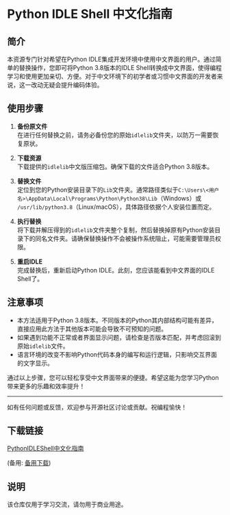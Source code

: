 # Python IDLE Shell 中文化指南

## 简介

本资源专门针对希望在Python IDLE集成开发环境中使用中文界面的用户。通过简单的替换操作，您即可将Python 3.8版本的IDLE Shell转换成中文界面，使得编程学习和使用更加亲切、方便。对于中文环境下的初学者或习惯中文界面的开发者来说，这一改动无疑会提升编码体验。

## 使用步骤

1. **备份原文件**  
   在进行任何替换之前，请务必备份您的原始`idlelib`文件夹，以防万一需要恢复原状。

2. **下载资源**  
   下载提供的`idlelib`中文版压缩包。确保下载的文件适合Python 3.8版本。

3. **替换文件**  
   定位到您的Python安装目录下的`Lib`文件夹。通常路径类似于`C:\Users\<用户名>\AppData\Local\Programs\Python\Python38\Lib`（Windows）或 `/usr/lib/python3.8`（Linux/macOS），具体路径依据个人安装位置而定。
   
4. **执行替换**  
   将下载并解压得到的`idlelib`文件夹整个复制，然后替换掉原有Python安装目录下的同名文件夹。请确保替换操作不会被操作系统阻止，可能需要管理员权限。

5. **重启IDLE**  
   完成替换后，重新启动Python IDLE。此刻，您应该能看到中文界面的IDLE Shell了。

## 注意事项

- 本方法适用于Python 3.8版本。不同版本的Python其内部结构可能有差异，直接应用此方法于其他版本可能会导致不可预知的问题。
- 如果遇到功能不正常或者界面显示问题，请检查是否版本匹配，并考虑回滚到原始`idlelib`文件。
- 语言环境的改变不影响Python代码本身的编写和运行逻辑，只影响交互界面的文字显示。

通过以上步骤，您可以轻松享受中文界面带来的便捷。希望这能为您学习Python带来更多的乐趣和效率提升！

---

如有任何问题或反馈，欢迎参与开源社区讨论或贡献。祝编程愉快！

## 下载链接
[PythonIDLEShell中文化指南](https://pan.quark.cn/s/b7ff80b195f4) 

(备用: [备用下载](https://pan.baidu.com/s/1i00smbnIrlpfd8e4pSsi_w?pwd=1234))

## 说明

该仓库仅用于学习交流，请勿用于商业用途。
